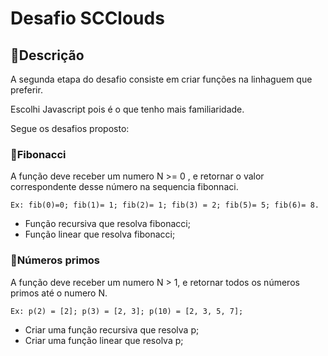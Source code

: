 # Desafio SCClouds

## 📝Descrição
<p>A segunda etapa do desafio consiste em criar funções na linhaguem que preferir.

Escolhi Javascript pois é o que tenho mais familiaridade.

Segue os desafios proposto:
<p>  

 ### 🧮Fibonacci 
   <p> A função deve receber um numero N >= 0 , e retornar o valor correspondente desse número na sequencia fibonnaci.
   
    Ex: fib(0)=0; fib(1)= 1; fib(2)= 1; fib(3) = 2; fib(5)= 5; fib(6)= 8.
   <p>

* Função recursiva que resolva fibonacci;
* Função linear que resolva fibonacci;

### 🔢Números primos
  <p> A função deve receber um numero N > 1, e retornar todos os números primos até o numero N.
    
    Ex: p(2) = [2]; p(3) = [2, 3]; p(10) = [2, 3, 5, 7];

  <p>

* Criar uma função recursiva que resolva p;
* Criar uma função linear que resolva p;
